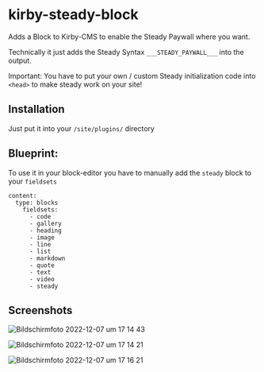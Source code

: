 # kirby-steady-block
 Adds a Block to Kirby-CMS to enable the Steady Paywall where you want.

Technically it just adds the Steady Syntax <span>`___STEADY_PAYWALL___`</span> into the output.

Important: You have to put your own / custom Steady initialization code into `<head>` to make steady work on your site!

## Installation
Just put it into your `/site/plugins/` directory

## Blueprint:
To use it in your block-editor you have to manually add the `steady` block to your `fieldsets`


````
content:
  type: blocks
    fieldsets:
      - code
      - gallery
      - heading
      - image
      - line
      - list
      - markdown
      - quote
      - text
      - video
      - steady

````


## Screenshots

![Bildschirm­foto 2022-12-07 um 17 14 43](https://user-images.githubusercontent.com/2411246/206232192-abdd5b26-9dbd-4087-835d-cc4a0bb2d3de.png)

![Bildschirm­foto 2022-12-07 um 17 14 21](https://user-images.githubusercontent.com/2411246/206232212-9ea76e6b-4611-4ac2-afbe-57ff5deff7ef.png)

![Bildschirm­foto 2022-12-07 um 17 16 21](https://user-images.githubusercontent.com/2411246/206232485-86a09b68-4132-4acb-8cce-78ec15571e3e.png)
